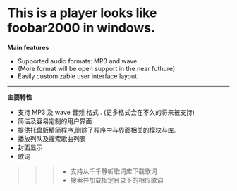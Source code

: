 # This is a player looks like foobar2000 in windows.



>
**Main features**
>>  
- Supported audio formats: MP3 and  wave.
- (More format will be open support in the near futhure)
- Easily customizable user interface layout.   

---

>
**主要特性**
>>  
- 支持 MP3 及  wave 音频 格式 . (更多格式会在不久的将来被支持)
- 简洁及容易定制的用户界面
- 提供托盘版精简程序,删除了程序中与界面相关的模块与库. 
- 播放列队及搜索歌曲列表 
- 封面显示  
- 歌词
>>> - 支持从千千静听歌词库下载歌词  
>>> - 搜索并加载指定目录下的相应歌词  

